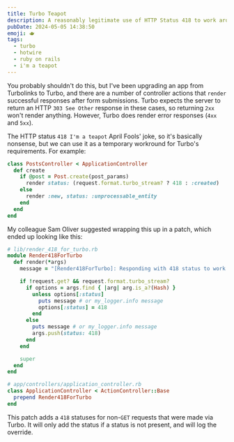 ```yaml
---
title: Turbo Teapot
description: A reasonably legitimate use of HTTP Status 418 to work around Turbo's rendering limitation
pubDate: 2024-05-05 14:38:50
emoji: 🫖
tags:
  - turbo
  - hotwire
  - ruby on rails
  - i'm a teapot
---
```


You probably shouldn't do this, but I've been upgrading an app from Turbolinks to Turbo, and there are a number of controller actions that `render` successful responses after form submissions. Turbo expects the server to return an HTTP `303 See Other` response in these cases, so returning `2xx` won't render anything. However, Turbo does render error responses (`4xx` and `5xx`).

The HTTP status `418 I'm a teapot` April Fools' joke, so it's basically nonsense, but we can use it as a temporary workround for Turbo's requirements. For example:

```rb
class PostsController < ApplicationController
  def create
    if @post = Post.create(post_params)
      render status: (request.format.turbo_stream? ? 418 : :created)
    else
      render :new, status: :unprocessable_entity
    end
  end
end
```

My colleague Sam Oliver suggested wrapping this up in a patch, which ended up looking like this:

```rb
# lib/render_418_for_turbo.rb
module Render418ForTurbo
  def render(*args)
    message = "[Render418ForTurbo]: Responding with 418 status to work around Turbo's rendering limitation."

    if !request.get? && request.format.turbo_stream?
      if options = args.find { |arg| arg.is_a?(Hash) }
        unless options[:status]
          puts message # or my_logger.info message
          options[:status] = 418
        end
      else
        puts message # or my_logger.info message
        args.push(status: 418)
      end
    end

    super
  end
end

# app/controllers/application_controller.rb
class ApplicationController < ActionController::Base
  prepend Render418ForTurbo
end
```

This patch adds a `418` statuses for non-`GET` requests that were made via Turbo. It will only add the status if a status is not present, and will log the override.

